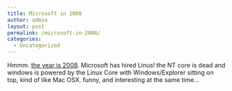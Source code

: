 ```yaml
---
title: Microsoft in 2008
author: admin
layout: post
permalink: /microsoft-in-2008/
categories:
  - Uncategorized
---
```

Hmmm. [the year is 2008][1]. Microsoft has hired Linus! the NT core is dead and windows is powered by the Linux Core with Windows/Explorer sitting on top, kind of like Mac OSX. funny, and interesting at the same time&#8230;

 [1]: http://www.wired.com/wired/archive/13.02/microsoft.html